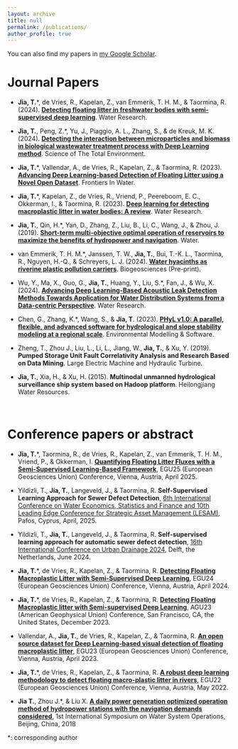 ```yaml
---
layout: archive
title: null
permalink: /publications/
author_profile: true
---
```


You can also find my papers in [my Google Scholar](https://scholar.google.com.hk/citations?user=3L04RecAAAAJ&hl=zh-CN). <br>

# Journal Papers
<!-- ## 2020 -->
* **Jia, T.***, de Vries, R., Kapelan, Z., van Emmerik, T. H. M., & Taormina, R. (2024).  [**Detecting floating litter in freshwater bodies with semi-supervised deep learning**](https://doi.org/10.1016/j.watres.2024.122405). Water Research. <br>

* **Jia, T.**, Peng, Z.*, Yu, J., Piaggio, A. L., Zhang, S., & de Kreuk, M. K. (2024).  [**Detecting the interaction between microparticles and biomass in biological wastewater treatment process with Deep Learning method**](https://doi.org/10.1016/j.scitotenv.2024.175813). Science of The Total Environment. <br>

* **Jia, T.***, Vallendar, A., de Vries, R., Kapelan, Z., & Taormina, R. (2023). [**Advancing Deep Learning-based Detection of Floating Litter using a Novel Open Dataset**](https://doi.org/10.3389/frwa.2023.1298465). Frontiers In Water. <br>

* **Jia, T.***, Kapelan, Z., de Vries, R., Vriend, P., Peereboom, E. C., Okkerman, I., & Taormina, R. (2023). [**Deep learning for detecting macroplastic litter in water bodies: A review**](https://doi.org/10.1016/j.watres.2023.119632). Water Research. <br>

* **Jia, T.**, Qin, H.*, Yan, D., Zhang, Z., Liu, B., Li, C., Wang, J., & Zhou, J. (2019). [**Short-term multi-objective optimal operation of reservoirs to maximize the benefits of hydropower and navigation**](https://www.mdpi.com/2073-4441/11/6/1272). Water. <br>

* van Emmerik, T. H. M.*, Janssen, T. W., **Jia, T.**, Bui, T.-K. L., Taormina, R., Nguyen, H.-Q., & Schreyers, L. J. (2024).  [**Water hyacinths as riverine plastic pollution carriers**](https://doi.org/10.5194/egusphere-2024-2270). Biogeosciences (Pre-print). <br>

* Wu, Y., Ma, X., Guo, G., **Jia, T.**, Huang, Y., Liu, S.*, Fan, J., & Wu, X. (2024).  [**Advancing Deep Learning-Based Acoustic Leak Detection Methods Towards Application for Water Distribution Systems from a Data-centric Perspective**](https://doi.org/10.1016/j.watres.2024.121999). Water Research. <br>

* Chen, G., Zhang, K.*, Wang, S., & **Jia, T**. (2023). [**PHyL v1.0: A parallel, flexible, and advanced software for hydrological and slope stability modeling at a regional scale**](https://doi.org/10.1016/j.envsoft.2023.105882). Environmental Modelling & Software. <br>

* Zheng, T., Zhou J., Liu, L., Li, L., Jiang, W., **Jia, T.**, & Xu, Y. (2019). **Pumped Storage Unit Fault Correlativity Analysis and Research Based on Data Mining**. Large Electric Machine and Hydraulic Turbine. <br>

* **Jia, T.**, Xia, H., & Xu, H. (2015). **Multinodal unmanned hydrological surveillance ship system based on Hadoop platform**. Heilongjiang Water Resources. <br>


<br>

# Conference papers or abstract

* **Jia, T.***, Taormina, R., de Vries, R., Kapelan, Z., van Emmerik, T. H. M., Vriend, P., & Okkerman, I. [**Quantifying Floating Litter Fluxes with a Semi-Supervised Learning-Based Framework**](https://meetingorganizer.copernicus.org/EGU25/EGU25-12591.html), EGU25 (European Geosciences Union) Conference, Vienna, Austria, April 2025. <br>

* Yildizli, T., **Jia, T.**, Langeveld, J., & Taormina, R. **Self-Supervised Learning Approach for Sewer Defect Detection**, [6th International Conference on Water Economics, Statistics and Finance
and 10th Leading Edge Conference for Strategic Asset Management (LESAM)](https://iwacyprus2025.com/), Pafos, Cyprus, April, 2025. <br>

* Yildizli, T., **Jia, T.**, Langeveld, J., & Taormina, R. **Self-supervised learning approach for automatic sewer defect detection**, [16th International Conference on Urban Drainage 2024](https://icud2024.org/), Delft, the Netherlands, June 2024. <br>

* **Jia, T.***, de Vries, R., Kapelan, Z., & Taormina, R. [**Detecting Floating Macroplastic Litter with Semi-Supervised Deep Learning**](https://doi.org/10.5194/egusphere-egu24-9691), EGU24 (European Geosciences Union) Conference, Vienna, Austria, April 2024. <br>

* **Jia, T.***, de Vries, R., Kapelan, Z., & Taormina, R. [**Detecting Floating Macroplastic litter with Semi-supervised Deep Learning**](https://agu.confex.com/agu/fm23/meetingapp.cgi/Paper/1260833), AGU23 (American Geophysical Union) Conference, San Francisco, CA, the United States, December 2023. <br>

* Vallendar, A., **Jia, T.**, de Vries, R., Kapelan, Z., & Taormina, R. [**An open source dataset for Deep Learning-based visual detection of floating macroplastic litter**](https://doi.org/10.5194/egusphere-egu23-12092), EGU23 (European Geosciences Union) Conference, Vienna, Austria, April 2023. <br>

* **Jia, T.***, de Vries, R., Kapelan, Z., & Taormina, R. [**A robust deep learning methodology to detect floating macro-plastic litter in rivers**](https://doi.org/10.5194/egusphere-egu22-7423), EGU22 (European Geosciences Union) Conference, Vienna, Austria, May 2022. <br>

* **Jia T.**, Zhou J.*, & Liu X. [**A daily power generation optimized operation method of hydropower stations with the navigation demands considered**](https://doi.org/10.1051/matecconf/201824601065), 1st International Symposium on Water System Operations, Beijing, China, 2018 <br>

*: corresponding author

<!-- # Presentations -->

